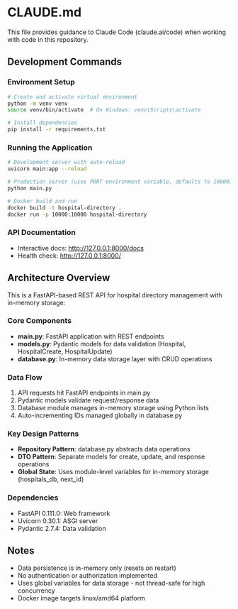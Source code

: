 # CLAUDE.md

This file provides guidance to Claude Code (claude.ai/code) when working with code in this repository.

## Development Commands

### Environment Setup
```bash
# Create and activate virtual environment
python -m venv venv
source venv/bin/activate  # On Windows: venv\Scripts\activate

# Install dependencies
pip install -r requirements.txt
```

### Running the Application
```bash
# Development server with auto-reload
uvicorn main:app --reload

# Production server (uses PORT environment variable, defaults to 10000)
python main.py

# Docker build and run
docker build -t hospital-directory .
docker run -p 10000:10000 hospital-directory
```

### API Documentation
- Interactive docs: http://127.0.0.1:8000/docs
- Health check: http://127.0.0.1:8000/

## Architecture Overview

This is a FastAPI-based REST API for hospital directory management with in-memory storage:

### Core Components
- **main.py**: FastAPI application with REST endpoints
- **models.py**: Pydantic models for data validation (Hospital, HospitalCreate, HospitalUpdate)
- **database.py**: In-memory data storage layer with CRUD operations

### Data Flow
1. API requests hit FastAPI endpoints in main.py
2. Pydantic models validate request/response data
3. Database module manages in-memory storage using Python lists
4. Auto-incrementing IDs managed globally in database.py

### Key Design Patterns
- **Repository Pattern**: database.py abstracts data operations
- **DTO Pattern**: Separate models for create, update, and response operations
- **Global State**: Uses module-level variables for in-memory storage (hospitals_db, next_id)

### Dependencies
- FastAPI 0.111.0: Web framework
- Uvicorn 0.30.1: ASGI server
- Pydantic 2.7.4: Data validation

## Notes
- Data persistence is in-memory only (resets on restart)
- No authentication or authorization implemented
- Uses global variables for data storage - not thread-safe for high concurrency
- Docker image targets linux/amd64 platform
